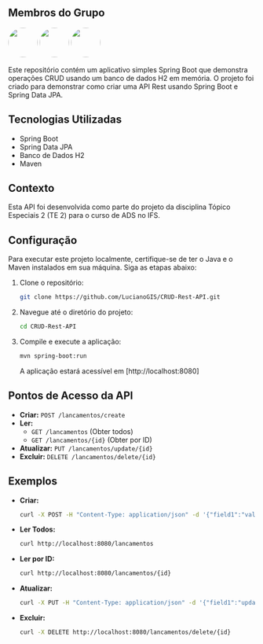 ## Membros do Grupo

[<img src="https://github.com/ThiagoWaldrich.png" width="60" style="border-radius: 30px;">](https://github.com/ThiagoWaldrich) [<img src="https://github.com/lucianoGIS.png" width="60" style="border-radius: 30px;">](https://github.com/lucianoGIS) [<img src="https://github.com/marcioscw.png" width="60" style="border-radius: 30px;">](https://github.com/marcioscw)


Este repositório contém um aplicativo simples Spring Boot que demonstra operações CRUD usando um banco de dados H2 em memória. O projeto foi criado para demonstrar como criar uma API Rest usando Spring Boot e Spring Data JPA.

## Tecnologias Utilizadas

- Spring Boot
- Spring Data JPA
- Banco de Dados H2
- Maven

## Contexto

Esta API foi desenvolvida como parte do projeto da disciplina Tópico Especiais 2 (TE 2) para o curso de ADS no IFS.

## Configuração

Para executar este projeto localmente, certifique-se de ter o Java e o Maven instalados em sua máquina. Siga as etapas abaixo:

1. Clone o repositório:

   ```bash
   git clone https://github.com/LucianoGIS/CRUD-Rest-API.git
   ```

2. Navegue até o diretório do projeto:

   ```bash
   cd CRUD-Rest-API
   ```

3. Compile e execute a aplicação:

   ```bash
   mvn spring-boot:run
   ```

   A aplicação estará acessível em [http://localhost:8080]

## Pontos de Acesso da API

- **Criar:** `POST /lancamentos/create`
- **Ler:** 
  - `GET /lancamentos` (Obter todos)
  - `GET /lancamentos/{id}` (Obter por ID)
- **Atualizar:** `PUT /lancamentos/update/{id}`
- **Excluir:** `DELETE /lancamentos/delete/{id}`

## Exemplos

- **Criar:**
  ```bash
  curl -X POST -H "Content-Type: application/json" -d '{"field1":"value1", "field2":"value2"}' http://localhost:8080/lancamentos/create
  ```

- **Ler Todos:**
  ```bash
  curl http://localhost:8080/lancamentos
  ```

- **Ler por ID:**
  ```bash
  curl http://localhost:8080/lancamentos/{id}
  ```

- **Atualizar:**
  ```bash
  curl -X PUT -H "Content-Type: application/json" -d '{"field1":"updatedValue"}' http://localhost:8080/lancamentos/update/{id}
  ```

- **Excluir:**
  ```bash
  curl -X DELETE http://localhost:8080/lancamentos/delete/{id}
  ```

